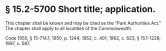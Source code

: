 # § 15.2-5700 Short title; application.

<p>This chapter shall be known and may be cited as the "Park Authorities Act." The chapter shall apply to all localities of the Commonwealth.</p><p>Code 1950, § 15-714.1; 1950, p. 1244; 1952, c. 401; 1962, c. 623, § 15.1-1228; 1997, c. 587.</p>